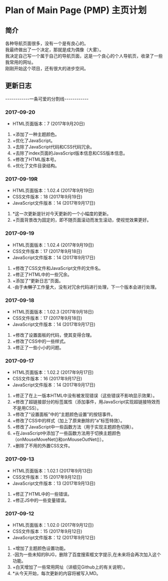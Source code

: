 # Plan of Main Page (PMP) 主页计划
## 简介
各种导航页面很多，没有一个是有良心的。  
我最终做出了一个决定，那就是成为偶像（大雾）。  
我决定自己写一个属于自己的导航页面，这是一个良心的个人导航页，收录了一些我常用的网址。  
刚刚开始这个项目，还有很大的进步空间。
## 更新日志
------------一条可爱的分割线------------
### 2017-09-20
* HTML页面版本：7 (2017年9月20日)
1. +添加了一种主题颜色。
2. +优化了JavaScript。
3. +去除了JavaScript代码和CSS代码冗余。
4. +去除了index页面的JavaScript版本信息和CSS版本信息。
5. +修改了HTML版本号。
6. +优化了文件目录结构。

### 2017-09-19R
* HTML页面版本：1.02.4 (2017年9月19日)
* CSS文件版本：18 (2017年9月19日)
* JavaScript文件版本：14 (2017年9月17日)
1. *这一次更新是针对今天更新的一个小幅度的更新。
2. +页面背景改为固定的，即不随页面滚动而发生滚动，使视觉效果更好。

### 2017-09-19
* HTML页面版本：1.02.4 (2017年9月19日)
* CSS文件版本：17 (2017年9月18日)
* JavaScript文件版本：14 (2017年9月17日)

1. +修改了CSS文件和JavaScript文件的文件名。
2. +修正了HTML中的一些冗余。
3. +添加了“更新日志”页面。
3. -由于~~太懒了~~工作量大，没有对冗余代码进行处理，下一个版本会进行处理。

### 2017-09-18
* HTML页面版本：1.02.3 (2017年9月18日)
* CSS文件版本：17 (2017年9月18日)
* JavaScript文件版本：14 (2017年9月17日)
1. +修改了设置面板的代码，使其变得合理。
2. +修改了CSS中的一些样式。
3. +修正了一些小小的问题。

### 2017-09-17
* HTML页面版本：1.02.2 (2017年9月17日)  
* CSS文件版本：16 (2017年9月17日)  
* JavaScript文件版本：14 (2017年9月17日)
1. +修正了在上一版本HTML中没有被发现错误（这些错误不影响显示效果）。
2. +修改了超链接部分的标签属性（添加事件，用JavaScript实现超链接特效而不是用CSS）。
3. +修改了“设置面板”中的“主题颜色设置”的按钮事件。
4. +修改了CSS中的样式（加上了原来删除的“a”标签特效）。
5. +修改了JavaScript中一些函数方法（用于实现主题颜色切换）。
6. +在JavaScript中添加了一些函数方法用于切换主题颜色（onMouseMoveNet()和onMouseOutNet()）。
7. +删除了不用的外置CSS文件。

### 2017-09-13
* HTML页面版本：1.02.1 (2017年9月13日)  
* CSS文件版本：15 (2017年9月12日)  
* JavaScript文件版本：13 (2017年9月13日)
1. +修正了HTML中的一些错误。
2. +修正JS中的一些变量错误。

### 2017-09-12
* HTML页面版本：1.02.0 (2017年9月12日)  
* CSS文件版本：15 (2017年9月12日)  
* JavaScript文件版本：12 (2017年9月12日)   
1. +增加了主题颜色设置功能。
2. -因为一些未知的BUG，删除了百度搜索框文字提示,在未来将会再次加入这个功能。
3. +白天增加了一些常用网址（详细见Github上的有关说明）。
4. *从今天开始，每次更新的内容将被写入MD。